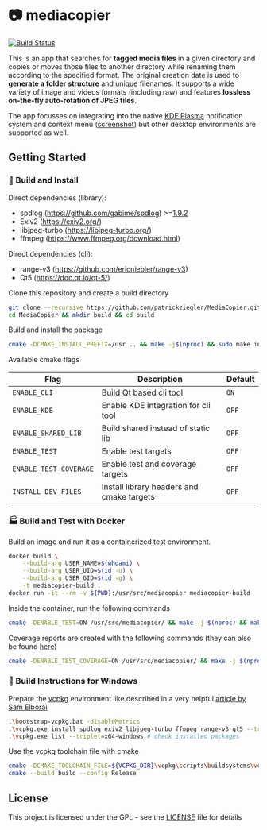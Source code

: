 # :camera: mediacopier

[![Build Status](https://github.com/patrickziegler/MediaCopier/actions/workflows/build-and-test.yml/badge.svg?branch=master)](https://github.com/patrickziegler/MediaCopier/actions/workflows/build-and-test.yml?query=branch%3Amaster)

This is an app that searches for **tagged media files** in a given directory and copies or moves those files to another directory while renaming them according to the specified format.
The original creation date is used to **generate a folder structure** and unique filenames.
It supports a wide variety of image and videos formats (including raw) and features **lossless on-the-fly auto-rotation of JPEG files**.

<!--gif was created with 'ffmpeg -i capture.mp4 -r 10 -vf "fps=10,scale=830:-1:flags=lanczos,split[s0][s1];[s0]palettegen[p];[s1][p]paletteuse" -loop 0 demo.gif'-->
The app focusses on integrating into the native [KDE Plasma](https://kde.org/de/) notification system and context menu ([screenshot](https://i.imgur.com/LF5Vnj9.mp4)) but other desktop environments are supported as well.

## Getting Started

### :hammer: Build and Install

Direct dependencies (library):
- spdlog (https://github.com/gabime/spdlog) >=[1.9.2](https://github.com/gabime/spdlog/releases/tag/v1.9.2)
- Exiv2 (https://exiv2.org/)
- libjpeg-turbo (https://libjpeg-turbo.org/)
- ffmpeg (https://www.ffmpeg.org/download.html)

Direct dependencies (cli):
- range-v3 (https://github.com/ericniebler/range-v3)
- Qt5 (https://doc.qt.io/qt-5/)

Clone this repository and create a build directory

```sh
git clone --recursive https://github.com/patrickziegler/MediaCopier.git
cd MediaCopier && mkdir build && cd build
```

Build and install the package
```sh
cmake -DCMAKE_INSTALL_PREFIX=/usr .. && make -j$(nproc) && sudo make install
```

Available cmake flags

| Flag                   | Description                               | Default   |
|------------------------|-------------------------------------------|-----------|
| `ENABLE_CLI`           | Build Qt based cli tool                   | `ON`      |
| `ENABLE_KDE`           | Enable KDE integration for cli tool       | `OFF`     |
| `ENABLE_SHARED_LIB`    | Build shared instead of static lib        | `OFF`     |
| `ENABLE_TEST`          | Enable test targets                       | `OFF`     |
| `ENABLE_TEST_COVERAGE` | Enable test and coverage targets          | `OFF`     |
| `INSTALL_DEV_FILES`    | Install library headers and cmake targets | `OFF`     |

### :factory: Build and Test with Docker

Build an image and run it as a containerized test environment.

```sh
docker build \
    --build-arg USER_NAME=$(whoami) \
    --build-arg USER_UID=$(id -u) \
    --build-arg USER_GID=$(id -g) \
    -t mediacopier-build .
docker run -it --rm -v ${PWD}:/usr/src/mediacopier mediacopier-build
```

Inside the container, run the following commands

```sh
cmake -DENABLE_TEST=ON /usr/src/mediacopier/ && make -j $(nproc) && make test
```

Coverage reports are created with the following commands (they can also be found [here](https://coveralls.io/github/patrickziegler/MediaCopier))

```sh
cmake -DENABLE_TEST_COVERAGE=ON /usr/src/mediacopier/ && make -j $(nproc) && make coverage
```

### :paperclip: Build Instructions for Windows

Prepare the [vcpkg](https://github.com/microsoft/vcpkg#using-vcpkg-with-cmake) environment like described in a very helpful [article by Sam Elborai](https://sam.elborai.me/articles/vscode-cpp-dev-environment-2020/)
```sh
.\bootstrap-vcpkg.bat -disableMetrics
.\vcpkg.exe install spdlog exiv2 libjpeg-turbo ffmpeg range-v3 qt5 --triplet=x64-windows
.\vcpkg.exe list --triplet=x64-windows # check installed packages
```

Use the vcpkg toolchain file with cmake
```sh
cmake -DCMAKE_TOOLCHAIN_FILE=${VCPKG_DIR}\vcpkg\scripts\buildsystems\vcpkg.cmake -DVCPKG_TARGET_TRIPLET=x64-windows -B build -S .
cmake --build build --config Release
```

## License

This project is licensed under the GPL - see the [LICENSE](LICENSE) file for details
